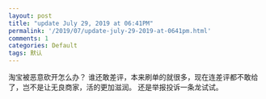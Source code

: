 ```yaml
---
layout: post
title: "update July 29, 2019 at 06:41PM"
permalink: '/2019/07/update-july-29-2019-at-0641pm.html'
comments: 1
categories: Default
tags: 默认
---
```

淘宝被恶意砍开怎么办？ 谁还敢差评，本来刷单的就很多，现在连差评都不敢给了，岂不是让无良商家，活的更加滋润。 还是举报投诉一条龙试试。
